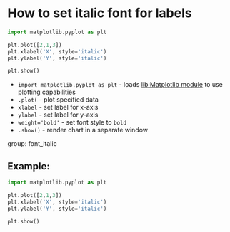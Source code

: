 # How to set italic font for labels

```python
import matplotlib.pyplot as plt

plt.plot([2,1,3])
plt.xlabel('X', style='italic')
plt.ylabel('Y', style='italic')

plt.show()
```

- `import matplotlib.pyplot as plt` - loads [lib:Matplotlib module](python-matplotlib/how-to-install-matplotlib-python-lib-in-ubuntu-ubuntuversion) to use plotting capabilities
- `.plot(` - plot specified data
- `xlabel` - set label for x-axis
- `ylabel` - set label for y-axis
- `weight='bold'` - set font style to `bold`
- `.show()` - render chart in a separate window

group: font_italic

## Example: 
```python
import matplotlib.pyplot as plt

plt.plot([2,1,3])
plt.xlabel('X', style='italic')
plt.ylabel('Y', style='italic')

plt.show()
```

